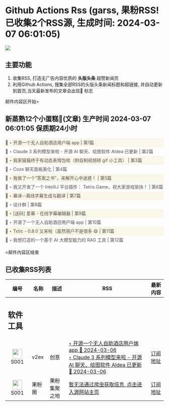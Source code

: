 # Github Actions Rss (garss, 果粉RSS! 已收集2个RSS源, 生成时间: 2024-03-07 06:01:05)

![](https://cdn.jsdelivr.net/gh/xinkeji/garss/_media/ga-rss.png)



## 主要功能
1. 收集RSS, 打造无广告内容优质的 **头版头条** 超赞新闻页
2. 利用Github Actions, 搜集全部RSS的头版头条新闻标题和超链接, 并自动更新到首页,当天最新发布的文章会出现🌈 标志

邮件内容区开始>
<h2>新蒸熟12个小蛋糕🍰(文章) 生产时间 2024-03-07 06:01:05 保质期24小时</h2>

<div style='line-height:3;background-color:#FAF6EA;' ><a href='https://www.v2ex.com/t/1020957#reply19' style="line-height:2;text-decoration:none;display:block;color:#584D49;">🌈 ‣ 开源一个无人自助酒店用户端 app | 第1篇</a></div><div style='line-height:3;' ><a href='https://www.v2ex.com/t/1021195#reply1' style="line-height:2;text-decoration:none;display:block;color:#584D49;">🌈 ‣ Claude 3 系列模型来啦 - 开源 AI 聊天、绘图软件 AIdea 已更新 | 第2篇</a></div><div style='line-height:3;background-color:#FAF6EA;' ><a href='https://www.v2ex.com/t/1021151#reply5' style="line-height:2;text-decoration:none;display:block;color:#584D49;">🌈 ‣ 我家猫猫终于有动态表情包啦（附自制视频转 gif 小工具） | 第3篇</a></div><div style='line-height:3;' ><a href='https://www.v2ex.com/t/1021068#reply12' style="line-height:2;text-decoration:none;display:block;color:#584D49;">🌈 ‣ Coze 聊天面板美化 | 第4篇</a></div><div style='line-height:3;background-color:#FAF6EA;' ><a href='https://www.v2ex.com/t/1021018#reply11' style="line-height:2;text-decoration:none;display:block;color:#584D49;">🌈 ‣ 我做了一个“答案之书”，来解开心中迷惑！ | 第5篇</a></div><div style='line-height:3;' ><a href='https://www.v2ex.com/t/1021079#reply11' style="line-height:2;text-decoration:none;display:block;color:#584D49;">🌈 ‣ 我又开发了一个 IntelliJ 平台插件： Tetris Game，祝大家游戏愉快！ | 第6篇</a></div><div style='line-height:3;background-color:#FAF6EA;' ><a href='https://www.v2ex.com/t/1021071#reply4' style="line-height:2;text-decoration:none;display:block;color:#584D49;">🌈 ‣ 幕译--离线字幕生成与翻译 | 第7篇</a></div><div style='line-height:3;' ><a href='https://www.v2ex.com/t/1021117#reply0' style="line-height:2;text-decoration:none;display:block;color:#584D49;">🌈 ‣ 设计群 | 第8篇</a></div><div style='line-height:3;background-color:#FAF6EA;' ><a href='https://www.v2ex.com/t/1021036#reply0' style="line-height:2;text-decoration:none;display:block;color:#584D49;">🌈 ‣ [送码] 爱幕 - 在线字幕编辑器 | 第9篇</a></div><div style='line-height:3;' ><a href='https://www.v2ex.com/t/1021001#reply4' style="line-height:2;text-decoration:none;display:block;color:#584D49;">🌈 ‣ 开源了一个无人自助酒店用户端 app | 第10篇</a></div><div style='line-height:3;background-color:#FAF6EA;' ><a href='https://www.v2ex.com/t/1020984#reply0' style="line-height:2;text-decoration:none;display:block;color:#584D49;">🌈 ‣ Txtic - 0.8.0 又来啦（虽然用户不是很多 😄 | 第11篇</a></div><div style='line-height:3;' ><a href='https://www.v2ex.com/t/1021062#reply0' style="line-height:2;text-decoration:none;display:block;color:#584D49;">🌈 ‣ 我想打造的一个基于 AI 大模型能力的 RAG 工具 | 第12篇</a></div>

<邮件内容区结束

## 已收集RSS列表

| 编号 | 名称 | 描述 | RSS | 最新内容 |
| --- | --- | --- | --- | --- |
| <h2 id="软件工具">软件工具</h2> |  |   |  |  |
| <div id="S001" style="text-align: center;"><img src="https://cdn.jsdelivr.net/gh/zhaoolee/garss/_media/favicon/S001.png" width="30px" style="width:30px;height: auto;"/><br><span>S001</span></div> | v2ex | 创意 | [‣ 开源一个无人自助酒店用户端 app 🌈 2024-03-06](https://www.v2ex.com/t/1020957#reply19)<br/>[‣ Claude 3 系列模型来啦 - 开源 AI 聊天、绘图软件 AIdea 已更新 🌈 2024-03-06](https://www.v2ex.com/t/1021195#reply1) | [订阅地址](https://www.v2ex.com/feed/tab/creative.xml) |
| <div id="S001" style="text-align: center;"><img src="https://cdn.jsdelivr.net/gh/zhaoolee/garss/_media/favicon/S001.png" width="30px" style="width:30px;height: auto;"/><br><span>S001</span></div> | 果粉圈 | 果粉集聚之地 | [暂无法通过爬虫获取信息, 点击进入源网站主页](https://g0f.cn) | [订阅地址](https://g0f.cn/rss.xml) |



